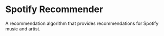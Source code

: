 # Spotify Recommender

A recommendation algorithm that provides recommendations for Spotify music and artist.
